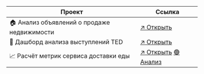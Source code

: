 | Проект                                                                   | Ссылка |
|--------------------------------------------------------------------------|--------|
| 🏠 Анализ объявлений о продаже недвижимости                              | [↗️ Открыть](https://datalens.yandex/o0tq9h9tfm7eb) |
| 🎤 Дашборд анализа выступлений TED                                      | [↗️ Открыть](https://datalens.yandex/mx7fpwul920a9?state=da7c3635132) |
| 📈 Расчёт метрик сервиса доставки еды                                       | [↗️ Открыть](https://datalens.yandex/5zy5mumbkr12r) [🟢 Анализ](https://github.com/Margo-li/Practicum_projects/blob/main/dashboards/%D0%A0%D0%B0%D1%81%D1%87%D1%91%D1%82%20%D0%BC%D0%B5%D1%82%D1%80%D0%B8%D0%BA%20%D1%81%D0%B5%D1%80%D0%B2%D0%B8%D1%81%D0%B0%20%D0%B4%D0%BE%D1%81%D1%82%D0%B0%D0%B2%D0%BA%D0%B8%20%D0%B5%D0%B4%D1%8B.pdf)
